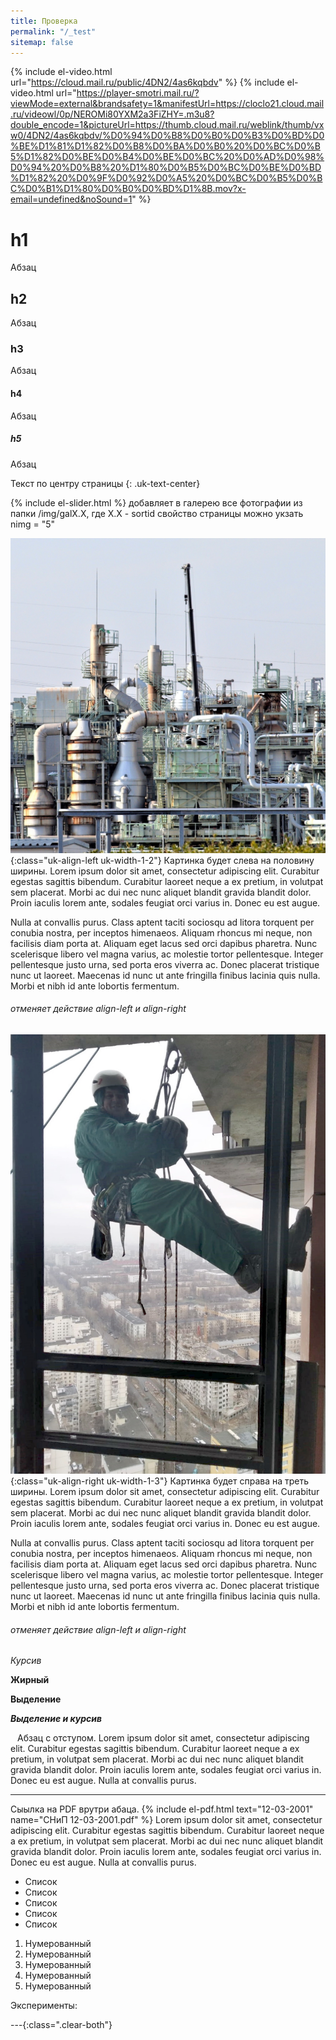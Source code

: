 ```yaml
---
title: Проверка
permalink: "/_test"
sitemap: false
---
```


{% include el-video.html  url="https://cloud.mail.ru/public/4DN2/4as6kqbdv" %}
{% include el-video.html  url="https://player-smotri.mail.ru/?viewMode=external&brandsafety=1&manifestUrl=https://cloclo21.cloud.mail.ru/videowl/0p/NEROMi80YXM2a3FiZHY=.m3u8?double_encode=1&pictureUrl=https://thumb.cloud.mail.ru/weblink/thumb/vxw0/4DN2/4as6kqbdv/%D0%94%D0%B8%D0%B0%D0%B3%D0%BD%D0%BE%D1%81%D1%82%D0%B8%D0%BA%D0%B0%20%D0%BC%D0%B5%D1%82%D0%BE%D0%B4%D0%BE%D0%BC%20%D0%AD%D0%98%D0%94%20%D0%B8%20%D1%80%D0%B5%D0%BC%D0%BE%D0%BD%D1%82%20%D0%9F%D0%92%D0%A5%20%D0%BC%D0%B5%D0%BC%D0%B1%D1%80%D0%B0%D0%BD%D1%8B.mov?x-email=undefined&noSound=1" %}

# h1
Абзац
## h2
Абзац
### h3
Абзац
#### h4
Абзац
##### h5
Абзац


Текст по центру страницы
{: .uk-text-center}

{% include el-slider.html  %}  добавляет в галерею все фотографии из папки  /img/galX.X, где X.X - sortid свойство страницы можно укзать nimg = "5"

![](/img/0/0.1.1.jpg){:class="uk-align-left uk-width-1-2"}  Картинка будет слева на половину ширины.
Lorem ipsum dolor sit amet, consectetur adipiscing elit. Curabitur egestas sagittis bibendum. Curabitur laoreet neque a ex pretium, in volutpat sem placerat. Morbi ac dui nec nunc aliquet 
blandit gravida blandit dolor. Proin iaculis lorem ante, sodales feugiat orci varius in. Donec 
eu est augue. 

Nulla at convallis purus. Class aptent taciti sociosqu ad litora torquent per 
conubia nostra, per inceptos himenaeos. Aliquam rhoncus mi neque, non facilisis diam porta at. 
Aliquam eget lacus sed orci dapibus pharetra. Nunc scelerisque libero vel magna varius, ac 
molestie tortor pellentesque. Integer pellentesque justo urna, sed porta eros viverra ac. 
Donec placerat tristique nunc ut laoreet. Maecenas id nunc ut ante fringilla finibus lacinia 
quis nulla. Morbi et nibh id ante lobortis fermentum.

###### отменяет действие align-left и align-right
![](/img/0/0.1.2.00.jpg){:class="uk-align-right uk-width-1-3"} Картинка будет справа на треть ширины.
Lorem ipsum dolor sit amet, consectetur adipiscing elit. Curabitur egestas sagittis bibendum. Curabitur laoreet neque a ex pretium, in volutpat sem placerat. Morbi ac dui nec nunc aliquet 
blandit gravida blandit dolor. Proin iaculis lorem ante, sodales feugiat orci varius in. Donec 
eu est augue. 

Nulla at convallis purus. Class aptent taciti sociosqu ad litora torquent per 
conubia nostra, per inceptos himenaeos. Aliquam rhoncus mi neque, non facilisis diam porta at. 
Aliquam eget lacus sed orci dapibus pharetra. Nunc scelerisque libero vel magna varius, ac 
molestie tortor pellentesque. Integer pellentesque justo urna, sed porta eros viverra ac. 
Donec placerat tristique nunc ut laoreet. Maecenas id nunc ut ante fringilla finibus lacinia 
quis nulla. Morbi et nibh id ante lobortis fermentum.

###### отменяет действие align-left и align-right



*Курсив*

**Жирный**

__Выделение__

___Выделение и курсив___

` ` Абзац с отступом. Lorem ipsum dolor sit amet, consectetur adipiscing elit. Curabitur egestas sagittis bibendum. Curabitur laoreet neque a ex pretium, in volutpat sem placerat. Morbi ac dui nec nunc aliquet blandit gravida blandit dolor. Proin iaculis lorem ante, sodales feugiat orci varius in. Donec eu est augue. Nulla at convallis purus.

---

Сыылка на PDF врутри абаца. {% include el-pdf.html text="12-03-2001" name="СНиП 12-03-2001.pdf" %} Lorem ipsum dolor sit amet, consectetur adipiscing elit. Curabitur egestas sagittis bibendum. Curabitur laoreet neque a ex pretium, in volutpat sem placerat. Morbi ac dui nec nunc aliquet blandit gravida blandit dolor. Proin iaculis lorem ante, sodales feugiat orci varius in. Donec eu est augue. Nulla at convallis purus.

- Список
- Список
- Список
- Список
- Список

1. Нумерованный
1. Нумерованный
1. Нумерованный
1. Нумерованный
1. Нумерованный

Эксперименты:

---{:class=".clear-both"}


